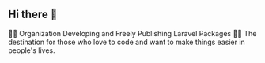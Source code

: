 ## Hi there 👋


🙋‍♀️ Organization Developing and Freely Publishing Laravel Packages
👩‍💻 The destination for those who love to code and want to make things easier in people's lives.
